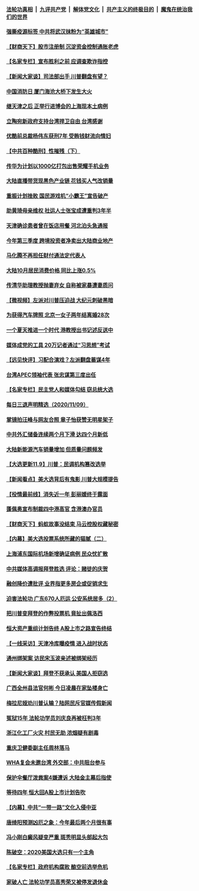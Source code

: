 

####  [法轮功真相](../../../../basic/blob/master/README.md?t=11110202) &nbsp;|&nbsp; [九评共产党](../../../../9ping.md/blob/master/README.md?t=11110202) &nbsp;|&nbsp; [解体党文化](../../../../jtdwh.md/blob/master/README.md?t=11110202)  &nbsp;|&nbsp; [共产主义的终极目的](../../../../gczydzjmd.md/blob/master/README.md?t=11110202) &nbsp;|&nbsp; [魔鬼在统治我们的世界](../../../../mgztzwmdsj.md/blob/master/README.md?t=11110202) 

#### [强撕疫源标签 中共将武汉抹粉为“英雄城市”](../pages/nsc413/n12539361.md?t=11110202) 

#### [【财商天下】股市注册制 沉淀资金控制通胀老虎](../pages/nsc413/n12539396.md?t=11110202) 

#### [【名家专栏】宣布胜利之前 应调查欺诈指控](../pages/nsc413/n12539069.md?t=11110202) 

#### [【新闻大家谈】司法部出手 川普翻盘有望？](../pages/nsc413/n12539189.md?t=11110202) 

#### [中国消防日 厦门海沧大桥下发生大火](../pages/nsc413/n12538665.md?t=11110202) 

#### [继天津之后 正举行进博会的上海现本土病例](../pages/nsc413/n12538700.md?t=11110202) 

#### [立陶宛新政府支持台湾捍卫自由 台湾感谢](../pages/nsc413/n12538674.md?t=11110202) 

#### [优酷前总裁杨伟东获刑7年 受贿钱财流向情妇](../pages/nsc413/n12538549.md?t=11110202) 

#### [【中共百种酷刑】性摧残（下）](../pages/nsc413/n12536080.md?t=11110202) 

#### [传华为计划以1000亿打包出售荣耀手机业务](../pages/nsc413/n12538384.md?t=11110202) 

#### [大陆直播带货现黑色产业链 花钱买人气改销量](../pages/nsc413/n12538299.md?t=11110202) 

#### [重振计划挫败 国民游戏机“小霸王”宣告破产](../pages/nsc413/n12538506.md?t=11110202) 

#### [助黄琦母亲维权 社运人士张宝成遭重判3年半](../pages/nsc413/n12538340.md?t=11110202) 

#### [天津确诊患者曾在饭店用餐 河北泊头急通报](../pages/nsc413/n12538232.md?t=11110202) 

#### [今年第三季度 跨境投资者净卖出大陆商业地产](../pages/nsc413/n12538277.md?t=11110202) 


#### [马化腾不再担任财付通法定代表人](../pages/nsc413/n12538073.md?t=11110202) 

#### [大陆10月居民消费价格 同比上涨0.5%](../pages/nsc413/n12537796.md?t=11110202) 

#### [传清华助理教授抛妻弃女 自称被家暴遭妻质问](../pages/nsc413/n12537787.md?t=11110202) 

#### [【微视频】左派对川普压迫战 大纪元刺破黑暗](../pages/nsc413/n12537864.md?t=11110202) 

#### [为获得汽车牌照 北京一女子两年结离婚28次](../pages/nsc413/n12537472.md?t=11110202) 

#### [一个夏天推进一个时代 港教授出书记述反送中](../pages/nsc413/n12537846.md?t=11110202) 

#### [媒体成党的工具 20万记者通过“习思想”考试](../pages/nsc413/n12537726.md?t=11110202) 

#### [【远见快评】习配合演戏？左派翻盘蓄谋4年](../pages/nsc413/n12537513.md?t=11110202) 

#### [台湾APEC领袖代表 张忠谋第三度出任](../pages/nsc413/n12537702.md?t=11110202) 

#### [【名家专栏】民主党人和媒体勾结 窃总统大选](../pages/nsc413/n12536392.md?t=11110202) 

#### [每日三退声明精选（2020/11/09）](../pages/nsc413/n12538600.md?t=11110202) 

#### [掌镜拍汪峰与网友合照 章子怡获赞无明星架子](../pages/nsc413/n12537504.md?t=11110202) 

#### [中共外汇储备连续两个月下滑 达四个月新低](../pages/nsc413/n12535946.md?t=11110202) 

#### [大陆新能源汽车销量增加 但质量问题频发](../pages/nsc413/n12535224.md?t=11110202) 

#### [【大选更新11.9】川普：民调机构篡改选举](../pages/nsc413/n12535884.md?t=11110202) 

#### [【新闻看点】美大选背后有鬼影 川普大规模提告](../pages/nsc413/n12537339.md?t=11110202) 

#### [【役情最前线】消失近一年 彭丽媛终于露面](../pages/nsc413/n12537116.md?t=11110202) 

#### [蓬佩奥宣布制裁四中港高官 含港澳办官员](../pages/nsc413/n12537153.md?t=11110202) 

#### [【财商天下】蚂蚁故事没结束 马云控股权藏秘密](../pages/nsc413/n12537259.md?t=11110202) 

#### [【内幕】美大选投票系统所藏的猫腻（二）](../pages/nsc413/n12536712.md?t=11110202) 

#### [上海浦东国际机场新增确证病例 民众忧扩散](../pages/nsc413/n12536823.md?t=11110202) 

#### [中共媒体高调报拜登胜选 评论：赌徒的庆贺](../pages/nsc413/n12536611.md?t=11110202) 

#### [融创降价遭批评 业界指更多房企或促销求生](../pages/nsc413/n12536540.md?t=11110202) 

#### [迫害法轮功 广东670人厄运 公安系统居多（2）](../pages/nsc413/n12527607.md?t=11110202) 

#### [把川普变拜登的作弊投票机 竟扯出佩洛西](../pages/nsc413/n12536635.md?t=11110202) 

#### [恒大资产重组计划告终 A股上市之路宣告终结](../pages/nsc413/n12536603.md?t=11110202) 

#### [【一线采访】天津冷库曝疫情 进入战时状态](../pages/nsc413/n12535311.md?t=11110202) 

#### [通州绑架案 访民宋玉波亲述被绑架经历](../pages/nsc413/n12536489.md?t=11110202) 

#### [【新闻大家谈】拜登不获承认 美国人拒窃选](../pages/nsc413/n12536484.md?t=11110202) 

#### [广西全州县法官何彬 今日凌晨在家坠楼身亡](../pages/nsc413/n12536135.md?t=11110202) 

#### [梅拉尼娅劝川普认输？陆网民斥官媒传假新闻](../pages/nsc413/n12536197.md?t=11110202) 

#### [冤狱15年 法轮功学员刘庆良再被枉判3年](../pages/nsc413/n12527290.md?t=11110202) 

#### [浙江化工厂火灾 村民无助 浓烟疑有剧毒](../pages/nsc413/n12536031.md?t=11110202) 

#### [重庆卫健委副主任周林落马](../pages/nsc413/n12535546.md?t=11110202) 

#### [WHA复会未邀台湾 外交部：中共阻台参与](../pages/nsc413/n12535045.md?t=11110202) 

#### [保护伞餐厅泼粪案4嫌遭诉 大陆金主幕后指使](../pages/nsc413/n12535171.md?t=11110202) 

#### [等待四年 恒大回A股上市计划告吹](../pages/nsc413/n12534900.md?t=11110202) 

#### [【内幕】中共“一带一路”文化入侵中亚](../pages/nsc413/n12523261.md?t=11110202) 


#### [唐绮阳预测凶厄之象：今年最后两个月很有事](../pages/nsc413/n12534699.md?t=11110202) 

#### [冯小刚白癜风疑变严重 斑秃明显头部起大包](../pages/nsc413/n12534449.md?t=11110202) 

#### [陈破空：2020美国大选只有一个主角](../pages/nsc413/n12534680.md?t=11110202) 

#### [【名家专栏】政府机构腐败 酿空前选举危机](../pages/nsc413/n12534536.md?t=11110202) 

#### [家破人亡 法轮功学员高秀荣又被停发退休金](../pages/nsc413/n12534209.md?t=11110202) 

